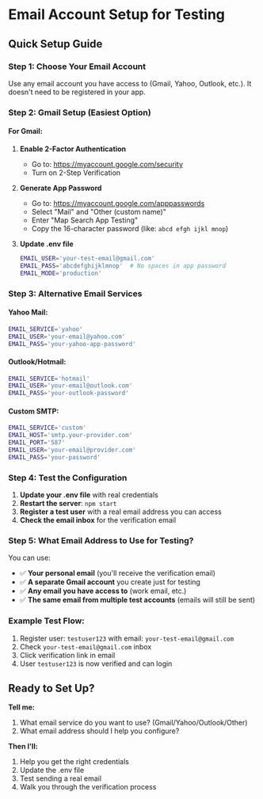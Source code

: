 # Email Account Setup for Testing

## Quick Setup Guide

### Step 1: Choose Your Email Account
Use any email account you have access to (Gmail, Yahoo, Outlook, etc.). It doesn't need to be registered in your app.

### Step 2: Gmail Setup (Easiest Option)

#### For Gmail:
1. **Enable 2-Factor Authentication**
   - Go to: https://myaccount.google.com/security
   - Turn on 2-Step Verification

2. **Generate App Password**
   - Go to: https://myaccount.google.com/apppasswords
   - Select "Mail" and "Other (custom name)"
   - Enter "Map Search App Testing"
   - Copy the 16-character password (like: `abcd efgh ijkl mnop`)

3. **Update .env file**
   ```bash
   EMAIL_USER='your-test-email@gmail.com'
   EMAIL_PASS='abcdefghijklmnop'  # No spaces in app password
   EMAIL_MODE='production'
   ```

### Step 3: Alternative Email Services

#### Yahoo Mail:
```bash
EMAIL_SERVICE='yahoo'
EMAIL_USER='your-email@yahoo.com'
EMAIL_PASS='your-yahoo-app-password'
```

#### Outlook/Hotmail:
```bash
EMAIL_SERVICE='hotmail'
EMAIL_USER='your-email@outlook.com'
EMAIL_PASS='your-outlook-password'
```

#### Custom SMTP:
```bash
EMAIL_SERVICE='custom'
EMAIL_HOST='smtp.your-provider.com'
EMAIL_PORT='587'
EMAIL_USER='your-email@provider.com'
EMAIL_PASS='your-password'
```

### Step 4: Test the Configuration

1. **Update your .env file** with real credentials
2. **Restart the server**: `npm start`
3. **Register a test user** with a real email address you can access
4. **Check the email inbox** for the verification email

### Step 5: What Email Address to Use for Testing?

You can use:
- ✅ **Your personal email** (you'll receive the verification email)
- ✅ **A separate Gmail account** you create just for testing
- ✅ **Any email you have access to** (work email, etc.)
- ✅ **The same email from multiple test accounts** (emails will still be sent)

### Example Test Flow:
1. Register user: `testuser123` with email: `your-test-email@gmail.com`
2. Check `your-test-email@gmail.com` inbox
3. Click verification link in email
4. User `testuser123` is now verified and can login

## Ready to Set Up?

**Tell me:**
1. What email service do you want to use? (Gmail/Yahoo/Outlook/Other)
2. What email address should I help you configure?

**Then I'll:**
1. Help you get the right credentials
2. Update the .env file
3. Test sending a real email
4. Walk you through the verification process
